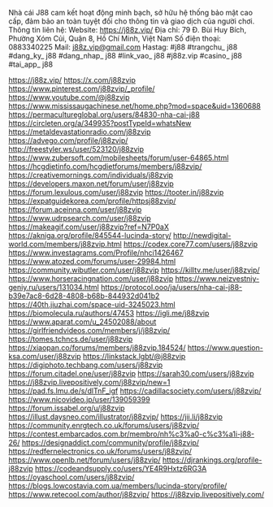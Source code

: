 Nhà cái J88 cam kết hoạt động minh bạch, sở hữu hệ thống bảo mật cao cấp, đảm bảo an toàn tuyệt đối cho thông tin và giao dịch của người chơi.
Thông tin liên hệ:
Website: https://j88z.vip/
Địa chỉ: 79 Đ. Bùi Huy Bích, Phường Xóm Củi, Quận 8, Hồ Chí Minh, Việt Nam
Số điện thoại: 0883340225
Mail: j88z.vip@gmail.com
Hastag: #j88 #trangchu_ j88 #dang_ky_ j88 #dang_nhap_ j88 #link_vao_ j88 #j88z.vip #casino_ j88 #tai_app_ j88

https://j88z.vip/
https://x.com/j88zvip
https://www.pinterest.com/j88zvip/_profile/
https://www.youtube.com/@j88zvip
https://www.mississaugachinese.net/home.php?mod=space&uid=1360688
https://permacultureglobal.org/users/84830-nha-cai-j88
https://circleten.org/a/349935?postTypeId=whatsNew
https://metaldevastationradio.com/j88zvip
https://advego.com/profile/j88zvip/
http://freestyler.ws/user/523120/j88zvip
https://www.zubersoft.com/mobilesheets/forum/user-64865.html
https://hcgdietinfo.com/hcgdietforums/members/j88zvip/
https://creativemornings.com/individuals/j88zvip
https://developers.maxon.net/forum/user/j88zvip
https://forum.lexulous.com/user/j88zvip
https://tooter.in/j88zvip
https://expatguidekorea.com/profile/httpsj88zvip/
https://forum.aceinna.com/user/j88zvip
https://www.udrpsearch.com/user/j88zvip
https://makeagif.com/user/j88zvip?ref=N7P0aX
https://akniga.org/profile/845544-lucinda-story/
http://newdigital-world.com/members/j88zvip.html
https://codex.core77.com/users/j88zvip
https://www.investagrams.com/Profile/nhci1426467
https://www.atozed.com/forums/user-29984.html
https://community.wibutler.com/user/j88zvip
https://killtv.me/user/j88zvip/
https://www.horseracingnation.com/user/j88zvip
https://www.neizvestniy-geniy.ru/users/131034.html
https://protocol.ooo/ja/users/nha-cai-j88-b39e7ac8-6d28-4808-b68b-844932d041b2
https://40th.jiuzhai.com/space-uid-3245023.html
https://biomolecula.ru/authors/47453
https://igli.me/j88zvip
https://www.aparat.com/u_24502088/about
https://girlfriendvideos.com/members/j/j88zvip/
https://tomes.tchncs.de/user/j88zvip
https://xiaopan.co/forums/members/j88zvip.184524/
https://www.question-ksa.com/user/j88zvip
https://linkstack.lgbt/@j88zvip
https://digiphoto.techbang.com/users/j88zvip
https://forum.citadel.one/user/j88zvip
https://sarah30.com/users/j88zvip
https://j88zvip.livepositively.com/j88zvip/new=1
https://pad.fs.lmu.de/s/dlTnF_igf
https://cadillacsociety.com/users/j88zvip/
https://www.nicovideo.jp/user/139059399
https://forum.issabel.org/u/j88zvip
https://illust.daysneo.com/illustrator/j88zvip/
https://jii.li/j88zvip
https://community.enrgtech.co.uk/forums/users/j88zvip/
https://contest.embarcados.com.br/membro/nh%c3%a0-c%c3%a1i-j88-26/
https://designaddict.com/community/profile/j88zvip/
https://redfernelectronics.co.uk/forums/users/j88zvip/
https://www.openlb.net/forum/users/j88zvip/
https://djrankings.org/profile-j88zvip
https://codeandsupply.co/users/YE4R9Hxtz6RG3A
https://oyaschool.com/users/j88zvip/
https://blogs.lowcostavia.com.ua/members/lucinda-story/profile/
https://www.retecool.com/author/j88zvip/
https://j88zvip.livepositively.com/
